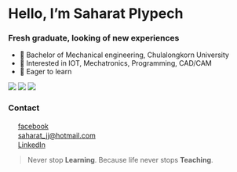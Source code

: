 # Hello, I’m Saharat Plypech

### Fresh graduate, looking of new experiences
- 💼 Bachelor of Mechanical engineering, Chulalongkorn University
- 👀 Interested in IOT, Mechatronics, Programming, CAD/CAM
- 🌱 Eager to learn

<img src="https://img.shields.io/badge/Python-3776AB?style=for-the-badge&logo=python&logoColor=white" /> <img src="https://img.shields.io/badge/RASPBERRY%20PI-C51A4A.svg?&style=for-the-badge&logo=raspberry%20pi&logoColor=white" /> <img src="https://img.shields.io/badge/Arduino_IDE-00979D?style=for-the-badge&logo=arduino&logoColor=white" /> 

### Contact
<img height="16" width="16" src="https://img.icons8.com/color/50/000000/facebook.png"/> [facebook] <br />
<img height="16" width="16" src="https://img.icons8.com/fluency/48/000000/mail.png"/> saharat_jj@hotmail.com <br />
<img height="16" width="16" src="https://img.icons8.com/color/48/000000/linkedin.png"/> [LinkedIn]

>Never stop **Learning**. Because life never stops **Teaching**.
<br />
<br />

[facebook]: https://web.facebook.com/saharatplypech/
[LinkedIn]: https://www.linkedin.com/in/saharat-plypech-a68767219


<!---
Saharatjj/Saharatjj is a ✨ special ✨ repository because its `README.md` (this file) appears on your GitHub profile.
You can click the Preview link to take a look at your changes.
--->
